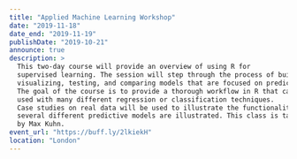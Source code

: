 ```yaml
---
title: "Applied Machine Learning Workshop"
date: "2019-11-18"
date_end: "2019-11-19"
publishDate: "2019-10-21"
announce: true
description: >
  This two-day course will provide an overview of using R for 
  supervised learning. The session will step through the process of building,
  visualizing, testing, and comparing models that are focused on prediction.
  The goal of the course is to provide a thorough workflow in R that can be
  used with many different regression or classification techniques.
  Case studies on real data will be used to illustrate the functionality and
  several different predictive models are illustrated. This class is taught
  by Max Kuhn.
event_url: "https://buff.ly/2lkiekH"
location: "London"
---
```


